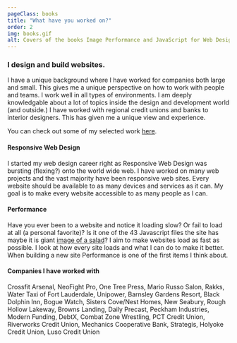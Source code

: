 ```yaml
---
pageClass: books
title: "What have you worked on?"
order: 2
img: books.gif
alt: Covers of the books Image Performance and JavaScript for Web Designers, side by side.
---
```


### I design and build websites. 
I have a unique background where I have worked for companies both large and small. This gives me a unique perspective on how to work with people and teams. I work well in all types of environments. I am deeply knowledgable about a lot of topics inside the design and development world (and outside.) I have worked with regional credit unions and banks to interior designers. This has given me a unique view and experience. 

You can check out some of my selected work [here](#).

#### Responsive Web Design
I started my web design career right as Responsive Web Design was bursting (flexing?) onto the world wide web. I have worked on many web projects and the vast majority have been responsive web sites. Every website should be available to as many devices and services as it can. My goal is to make every website accessible to as many people as I can. 

#### Performance
Have you ever been to a website and notice it loading slow? Or fail to load at all (a personal favorite)? Is it one of the 43 Javascript files the site has maybe it is giant [image of a salad](https://twitter.com/wilto/status/63284673723375616?lang=en)? I aim to make websites load as fast as possible. I look at how every site loads and what I can do to make it better. When building a new site Performance is one of the first items I think about.

#### Companies I have worked with
Crossfit Arsenal, NeoFight Pro, One Tree Press, Mario Russo Salon, Rakks, Water Taxi of Fort Lauderdale, Unipower, Barnsley Gardens Resort, Black Dolphin Inn, Bogue Watch, Sisters Cove/Nest Homes, New Seabury, Rough Hollow Lakeway, Browns Landing, Daily Precast, Peckham Industries, Modern Funding, DebtX, Combat Zone Wrestling, PCT Credit Union, Riverworks Credit Union, Mechanics Cooperative Bank, Strategis, Holyoke Credit Union, Luso Credit Union
